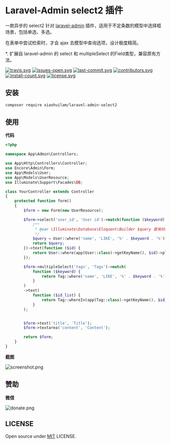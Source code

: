 # Laravel-Admin select2 插件

一款异步的 select2 针对 [laravel-admin](http://github.com/z-song/laravel-admin/) 插件，适用于不定条数的模型中选择框场景，包括单选、多选。

在表单中尝试检索时，才会 ajax 去模型中查询选项，设计极度精简。

*. 扩展自 laravel-admin 的 select 和 multipleSelect 的Field类型，兼容原有方法。

[![travis.svg](https://img.shields.io/travis/xiaohuilam/laravel-admin-select2/master.svg?style=flat-square)](https://travis-ci.org/xiaohuilam/laravel-admin-select2)
[![issues-open.svg](https://img.shields.io/github/issues/xiaohuilam/laravel-admin-select2.svg?style=flat-square)](https://github.com/xiaohuilam/laravel-admin-select2/issues)
[![last-commit.svg](https://img.shields.io/github/last-commit/xiaohuilam/laravel-admin-select2.svg?style=flat-square)](https://github.com/xiaohuilam/laravel-admin-select2/commits/)
[![contributors.svg](https://img.shields.io/github/contributors/xiaohuilam/laravel-admin-select2.svg?style=flat-square)](https://github.com/xiaohuilam/laravel-admin-select2/graphs/contributors)
[![install-count.svg](https://img.shields.io/packagist/dt/xiaohuilam/laravel-admin-select2.svg?style=flat-square)](https://packagist.org/packages/xiaohuilam/laravel-admin-select2)
[![license.svg](https://img.shields.io/github/license/xiaohuilam/laravel-admin-select2.svg?style=flat-square)](LICENSE)

## 安装
```bash
composer require xiaohuilam/laravel-admin-select2
```

## 使用

**代码**
```php
<?php

namespace App\Admin\Controllers;

use App\Http\Controllers\Controller;
use Encore\Admin\Form;
use App\Models\User;
use App\Models\UserResource;
use Illuminate\Support\Facades\DB;

class YourController extends Controller
{
    protected function form()
    {
        $form = new Form(new UserResource);

        $form->select('user_id', 'User id')->match(function ($keyword) {
            /**
             * @var \Illuminate\Database\Eloquent\Builder $query 查询对象，**切记如果数据模型没有text或id属性，记得as成text和id!**
             */
            $query = User::where('name', 'LIKE', '%' . $keyword . '%')->select([DB::raw('name AS text'), 'id',]);
            return $query;
        })->text(function ($id) {
            return User::where(app(User::class)->getKeyName(), $id)->pluck('name', 'id');
        });

        $form->multipleSelect('tags', 'Tags')->match(
            function ($keyword) {
                return Tag::where('name', 'LIKE', '%' . $keyword . '%')->select([DB::raw('name AS text'), 'id',]);
            }
        )
        ->text(
            function ($id_list) {
                return Tag::whereIn(app(Tag::class)->getKeyName(), $id_list)->pluck('name', 'id');
            }
        );


        $form->text('title', 'Title');
        $form->textarea('content', 'Content');

        return $form;
    }
}
```

**截图**

![screenshot.png](https://wantu-kw0-asset007-hz.oss-cn-hangzhou.aliyuncs.com/G5l12nD7D73p56dvXBm.png?x-oss-process=image/resize,l_500)


## 赞助

**微信**

![donate.png](https://wantu-kw0-asset007-hz.oss-cn-hangzhou.aliyuncs.com/2GDNl84F6HW4PRGslxg.png?x-oss-process=image/resize,l_300)

## LICENSE

Open source under [MIT](LICENSE) LICENSE.